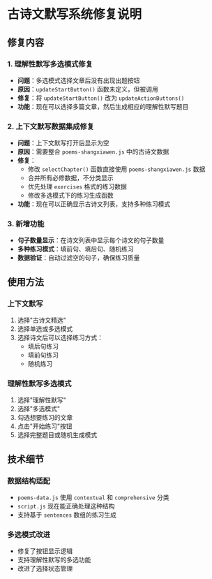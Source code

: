 # 古诗文默写系统修复说明

## 修复内容

### 1. 理解性默写多选模式修复
- **问题**：多选模式选择文章后没有出现出题按钮
- **原因**：`updateStartButton()` 函数未定义，但被调用
- **修复**：将 `updateStartButton()` 改为 `updateActionButtons()`
- **功能**：现在可以选择多篇文章，然后生成相应的理解性默写题目

### 2. 上下文默写数据集成修复
- **问题**：上下文默写打开后显示为空
- **原因**：需要整合 `poems-shangxiawen.js` 中的古诗文数据
- **修复**：
  - 修改 `selectChapter()` 函数直接使用 `poems-shangxiawen.js` 数据
  - 合并所有必修数据，不分类显示
  - 优先处理 `exercises` 格式的练习数据
  - 修改多选模式下的练习生成函数
- **功能**：现在可以正确显示古诗文列表，支持多种练习模式

### 3. 新增功能
- **句子数量显示**：在诗文列表中显示每个诗文的句子数量
- **多种练习模式**：填前句、填后句、随机练习
- **数据验证**：自动过滤空的句子，确保练习质量

## 使用方法

### 上下文默写
1. 选择"古诗文精选"
2. 选择单选或多选模式
3. 选择诗文后可以选择练习方式：
   - 填后句练习
   - 填前句练习  
   - 随机练习

### 理解性默写多选模式
1. 选择"理解性默写"
2. 选择"多选模式"
3. 勾选想要练习的文章
4. 点击"开始练习"按钮
5. 选择完整题目或随机生成模式

## 技术细节

### 数据结构适配
- `poems-data.js` 使用 `contextual` 和 `comprehensive` 分类
- `script.js` 现在能正确处理这种结构
- 支持基于 `sentences` 数组的练习生成

### 多选模式改进
- 修复了按钮显示逻辑
- 支持理解性默写的多选功能
- 改进了选择状态管理
